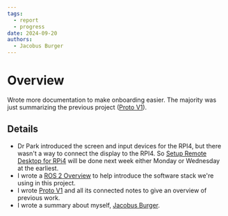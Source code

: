 ```yaml
---
tags:
  - report
  - progress
date: 2024-09-20
authors:
  - Jacobus Burger
---
```


# Overview
Wrote more documentation to make onboarding easier. The majority was just summarizing the previous project ([Proto V1](Archive/Proto%20V1.md)).

## Details
- Dr Park introduced the screen and input devices for the RPI4, but there wasn't a way to connect the display to the RPI4. So [Setup Remote Desktop for RPi4](Project/Tasks/Setup%20Remote%20Desktop%20for%20RPi4.md) will be done next week either Monday or Wednesday at the earliest.
- I wrote a [ROS 2 Overview](Resources/ROS%202%20Overview.md) to help introduce the software stack we're using in this project.
- I wrote [Proto V1](Archive/Proto%20V1.md) and all its connected notes to give an overview of previous work.
- I wrote a summary about myself, [Jacobus Burger](People/Jacobus%20Burger.md).